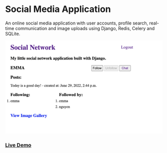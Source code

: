 # Social Media Application

An online social media application with user accounts, profile search, real-time communication and image uploads using Django, Redis, Celery and SQLite.

![SocialMedia](./images/social-network.png)

### [Live Demo](https://social-media-en.herokuapp.com/account/login/?next=/)
